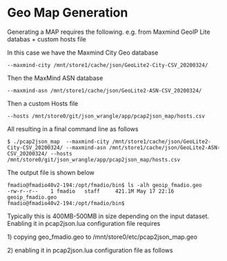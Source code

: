 # Geo Map Generation

Generating a MAP requires the following. e.g. from Maxmind GeoIP Lite databas + custom hosts file

In this case we have the Maxmind City Geo database

```text
--maxmind-city /mnt/store1/cache/json/GeoLite2-City-CSV_20200324/ 
```

Then the MaxMind ASN database

```text
--maxmind-asn /mnt/store1/cache/json/GeoLite2-ASN-CSV_20200324/ 
```

Then a custom Hosts file

```text
--hosts /mnt/store0/git/json_wrangle/app/pcap2json_map/hosts.csv
```

All resulting in a final command line as follows

```text
$ ./pcap2json_map  --maxmind-city /mnt/store1/cache/json/GeoLite2-City-CSV_20200324/ --maxmind-asn /mnt/store1/cache/json/GeoLite2-ASN-CSV_20200324/ --hosts /mnt/store0/git/json_wrangle/app/pcap2json_map/hosts.csv
```

The output file is shown below

```text
fmadio@fmadio40v2-194:/opt/fmadio/bin$ ls -alh geoip_fmadio.geo
-rw-r--r--    1 fmadio   staff     421.1M May 17 22:16 geoip_fmadio.geo
fmadio@fmadio40v2-194:/opt/fmadio/bin$
```

Typically this is 400MB-500MB in size depending on the input dataset. Enabling it in pcap2json.lua configuration file requires

1\) copying geo\_fmadio.geo to /mnt/store0/etc/pcap2json\_map.geo 

2\) enabling it in pcap2json.lua configuration file as follows

